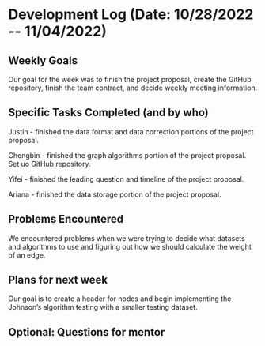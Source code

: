 # Development Log (Date: 10/28/2022 -- 11/04/2022)

## Weekly Goals
Our goal for the week was to finish the project proposal, create the GitHub repository, finish the team contract, and decide weekly meeting information.
## Specific Tasks Completed (and by who)
Justin - finished the data format and data correction portions of the project proposal.

Chengbin - finished the graph algorithms portion of the project proposal. Set uo GitHub repository.

Yifei - finished the leading question and timeline of the project proposal.

Ariana - finished the data storage portion of the project proposal.
## Problems Encountered 
We encountered problems when we were trying to decide what datasets and algorithms to use and figuring out how we should calculate the weight of an edge.
## Plans for next week
Our goal is to create a header for nodes and begin implementing the Johnson’s algorithm testing with a smaller testing dataset. 
## Optional: Questions for mentor
